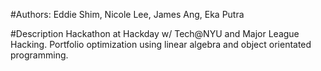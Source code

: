 #Authors:
Eddie Shim,
Nicole Lee,
James Ang,
Eka Putra

#Description
Hackathon at Hackday w/ Tech@NYU and Major League Hacking. Portfolio optimization using linear algebra and object orientated programming.
